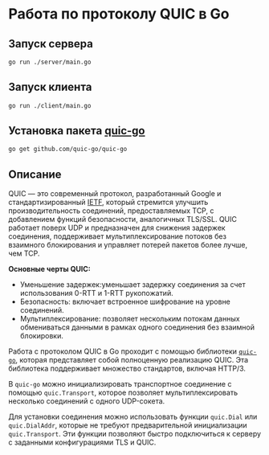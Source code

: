 # Работа по протоколу QUIC в Go
## Запуск сервера
```bash
go run ./server/main.go
```
## Запуск клиента
```bash
go run ./client/main.go
```
## Установка пакета [quic-go](https://github.com/quic-go/quic-go)
```bash
go get github.com/quic-go/quic-go
```


## Описание

QUIC — это современный протокол, разработанный Google и стандартизированный [IETF](https://www.ietf.org/), который стремится улучшить производительность соединений, предоставляемых TCP, с добавлением функций безопасности, аналогичных TLS/SSL. QUIC работает поверх UDP и предназначен для снижения задержек соединения, поддерживает мультиплексирование потоков без взаимного блокирования и управляет потерей пакетов более лучше, чем TCP.

**Основные черты QUIC:**

- Уменьшение задержек:уменьшает задержку соединения за счет использования 0-RTT и 1-RTT рукопожатий.
- Безопасность: включает встроенное шифрование на уровне соединений.
- Мультиплексирование: позволяет нескольким потокам данных обмениваться данными в рамках одного соединения без взаимной блокировки.

Работа с протоколом QUIC в Go проходит с помощью библиотеки [`quic-go`](https://github.com/quic-go/quic-go), которая представляет собой полноценную реализацию QUIC. Эта библиотека поддерживает множество стандартов, включая HTTP/3.

В `quic-go` можно инициализировать транспортное соединение с помощью `quic.Transport`, которое позволяет мультиплексировать несколько соединений с одного UDP-сокета.

Для установки соединения можно использовать функции `quic.Dial` или `quic.DialAddr`, которые не требуют предварительной инициализации `quic.Transport`. Эти функции позволяют быстро подключиться к серверу с заданными конфигурациями TLS и QUIC.
